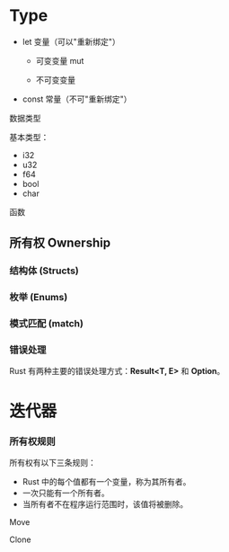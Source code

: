 # Type

- let 变量（可以"重新绑定"）

  - 可变变量 mut

  - 不可变变量

- const 常量（不可"重新绑定"）

数据类型

基本类型：

- i32
- u32
- f64
- bool
- char

函数

## 所有权 Ownership



### 结构体 (Structs)

### 枚举 (Enums)

### 模式匹配 (match)

### 错误处理



Rust 有两种主要的错误处理方式：**Result<T, E>** 和 **Option<T>**。

# 迭代器



### 所有权规则

所有权有以下三条规则：

- Rust 中的每个值都有一个变量，称为其所有者。
- 一次只能有一个所有者。
- 当所有者不在程序运行范围时，该值将被删除。



Move

Clone